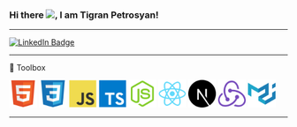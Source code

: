 ### Hi there <img src="https://raw.githubusercontent.com/MartinHeinz/MartinHeinz/master/wave.gif" width="30px">, I am Tigran Petrosyan!

---

[![LinkedIn Badge](https://img.shields.io/badge/LinkedIn-Profile-informational?style=flat&logo=linkedin&logoColor=white&color=0D76A8)](https://www.linkedin.com/in/tpetrosyan/)

---

🧰 Toolbox

<img src="https://raw.githubusercontent.com/devicons/devicon/9f4f5cdb393299a81125eb5127929ea7bfe42889/icons/html5/html5-original.svg" height="50px" width="50px" alt="html logo" />  <img src="https://raw.githubusercontent.com/devicons/devicon/9f4f5cdb393299a81125eb5127929ea7bfe42889/icons/css3/css3-original.svg"  height="50px" width="50px" alt="css logo" />  <img src="https://raw.githubusercontent.com/devicons/devicon/9f4f5cdb393299a81125eb5127929ea7bfe42889/icons/javascript/javascript-original.svg"  height="50px" width="50px" alt="js logo" />  <img src="https://raw.githubusercontent.com/devicons/devicon/9f4f5cdb393299a81125eb5127929ea7bfe42889/icons/typescript/typescript-original.svg"  height="50px" width="50px" alt="ts logo" />  <img src="https://raw.githubusercontent.com/devicons/devicon/9f4f5cdb393299a81125eb5127929ea7bfe42889/icons/nodejs/nodejs-original.svg"  height="50px" width="50px" alt="node logo" /> <img src="https://raw.githubusercontent.com/devicons/devicon/9f4f5cdb393299a81125eb5127929ea7bfe42889/icons/react/react-original.svg"  height="50px" width="50px" alt="react logo" /> <img src="https://raw.githubusercontent.com/devicons/devicon/9f4f5cdb393299a81125eb5127929ea7bfe42889/icons/nextjs/nextjs-original.svg"  height="50px" width="50px" alt="next logo" /> <img src="https://raw.githubusercontent.com/devicons/devicon/9f4f5cdb393299a81125eb5127929ea7bfe42889/icons/redux/redux-original.svg"  height="50px" width="50px" alt="redux logo" /> <img src="https://raw.githubusercontent.com/devicons/devicon/9f4f5cdb393299a81125eb5127929ea7bfe42889/icons/materialui/materialui-original.svg"  height="50px" width="50px" alt="materialui logo" />



---
